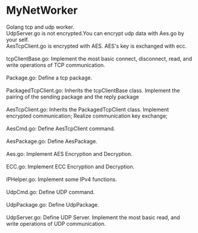 # MyNetWorker
Golang tcp and udp worker.</br>
UdpServer.go is not encrypted.You can encrypt udp data with Aes.go by your self.</br>
AesTcpClient.go is encrypted with AES. AES's key is exchanged with ecc.</br>
</br>
tcpClientBase.go: Implement the most basic connect, disconnect, read, and write operations of TCP communication.</br>
</br>
Package.go: Define a tcp package.</br>
</br>
PackagedTcpClient.go: Inherits the tcpClientBase class. Implement the pairing of the sending package and the reply package</br>
</br>
AesTcpClient.go: Inherits the PackagedTcpClient class. Implement encrypted communication; Realize communication key exchange;</br>
</br>
AesCmd.go: Define AesTcpClient command.</br>
</br>
AesPackage.go: Define AesPackage.</br>
</br>
Aes.go: Implement AES Encryption and Decryption.</br>
</br>
ECC.go: Implement ECC Encryption and Decryption.</br>
</br>
IPHelper.go: Implement some IPv4 functions.</br>
</br>
UdpCmd.go: Define UDP command.</br>
</br>
UdpPackage.go: Define UdpPackage.</br>
</br>
UdpServer.go: Define UDP Server. Implement the most basic read, and write operations of UDP communication.</br>
</br>
